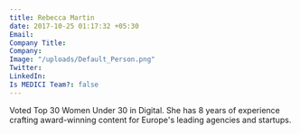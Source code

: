 ```yaml
---
title: Rebecca Martin
date: 2017-10-25 01:17:32 +05:30
Email: 
Company Title: 
Company: 
Image: "/uploads/Default_Person.png"
Twitter: 
LinkedIn: 
Is MEDICI Team?: false
---
```


Voted Top 30 Women Under 30 in Digital. She has 8 years of experience crafting award-winning content for Europe's leading agencies and startups.
